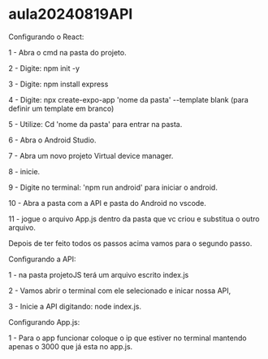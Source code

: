 # aula20240819API

Configurando o React:

1 - Abra o cmd na pasta do projeto.

2 - Digite: npm init -y

3 - Digite: npm install express

4 - Digite: npx create-expo-app 'nome da pasta' --template blank (para definir um template em branco)

5 - Utilize: Cd 'nome da pasta' para entrar na pasta.

6 - Abra o Android Studio.

7 - Abra um novo projeto Virtual device manager.

8 - inicie. 

9 - Digite no terminal: 'npm run android' para iniciar o android.

10 - Abra a pasta com a API e pasta do Android no vscode. 

11 - jogue o arquivo App.js dentro da pasta que vc criou e substitua o outro arquivo. 



Depois de ter feito todos os passos acima vamos para o segundo passo. 

Configurando a API: 

1 - na pasta projetoJS terá um arquivo escrito index.js

2 - Vamos abrir o terminal com ele selecionado e inicar nossa API,

3 - Inicie a API digitando: node index.js. 


Configurando App.js: 

1 - Para o app funcionar coloque o ip que estiver no terminal mantendo apenas o 3000 que já esta no app.js. 
 
